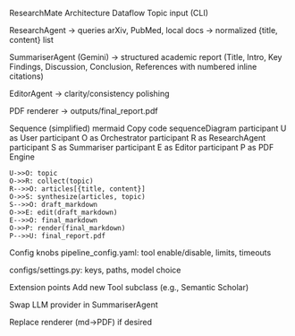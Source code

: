 ResearchMate Architecture
Dataflow
Topic input (CLI)

ResearchAgent → queries arXiv, PubMed, local docs → normalized {title, content} list

SummariserAgent (Gemini) → structured academic report (Title, Intro, Key Findings, Discussion, Conclusion, References with numbered inline citations)

EditorAgent → clarity/consistency polishing

PDF renderer → outputs/final_report.pdf

Sequence (simplified)
mermaid
Copy code
sequenceDiagram
    participant U as User
    participant O as Orchestrator
    participant R as ResearchAgent
    participant S as Summariser
    participant E as Editor
    participant P as PDF Engine

    U->>O: topic
    O->>R: collect(topic)
    R-->>O: articles[{title, content}]
    O->>S: synthesize(articles, topic)
    S-->>O: draft_markdown
    O->>E: edit(draft_markdown)
    E-->>O: final_markdown
    O->>P: render(final_markdown)
    P-->>U: final_report.pdf
Config knobs
pipeline_config.yaml: tool enable/disable, limits, timeouts

configs/settings.py: keys, paths, model choice

Extension points
Add new Tool subclass (e.g., Semantic Scholar)

Swap LLM provider in SummariserAgent

Replace renderer (md→PDF) if desired
